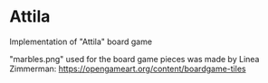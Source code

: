 # Attila
Implementation of "Attila" board game

"marbles.png" used for the board game pieces was made by Linea Zimmerman: https://opengameart.org/content/boardgame-tiles
